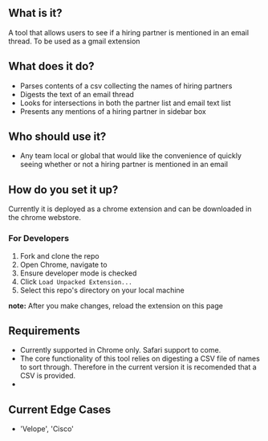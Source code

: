 ## What is it?
A tool that allows users to see if a hiring partner is mentioned in an email thread. To be used as a gmail extension

## What does it do?
 - Parses contents of a csv collecting the names of hiring partners
 - Digests the text of an email thread
 - Looks for intersections in both the partner list and email text list
 - Presents any mentions of a hiring partner in sidebar box

## Who should use it?
 - Any team local or global that would like the convenience of quickly seeing whether or not a hiring partner is mentioned in an email

## How do you set it up?
Currently it is deployed as a chrome extension and can be downloaded in the chrome webstore.

### For Developers
1. Fork and clone the repo
2. Open Chrome, navigate to [](chrome://extensions/)
3. Ensure developer mode is checked
4. Click `Load Unpacked Extension...`
5. Select this repo's directory on your local machine

**note:** After you make changes, reload the extension on this page

## Requirements
 - Currently supported in Chrome only. Safari support to come.
 - The core functionality of this tool relies on digesting a CSV file of names to sort through. Therefore in the current version
it is recomended that a CSV is provided.
 -

## Current Edge Cases
 - 'Velope', 'Cisco'

